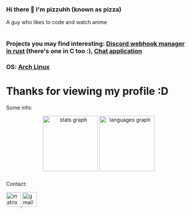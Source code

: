 ### Hi there 👋 I'm pizzuhh (known as pizza)
A guy who likes to code and watch anime
<br>
<br>
<h3>Projects you may find interesting: <a href="https://github.com/pizzuhh/DiscordWebhookManager-RUST">Discord webhook manager in rust</a> (there's one in C too :),
 <a href="https://github.com/pizzuhh/pizzeria">Chat application</a></h3>

 <h3>OS: <a href="https://archlinux.org/">Arch Linux</a></h3>

<h1>Thanks for viewing my profile :D</h1>
<p>Some info: </p>
<div align="center">
  <img src="https://github-readme-stats.vercel.app/api?username=pizzuhh&hide_title=false&hide_rank=false&show_icons=true&include_all_commits=true&count_private=true&disable_animations=true&theme=github_dark&locale=en&hide_border=false&order=1" height="150" alt="stats graph"  />
  <img src="https://github-readme-stats.vercel.app/api/top-langs?username=pizzuhh&locale=en&hide_title=false&layout=compact&card_width=320&langs_count=5&theme=github_dark&hide_border=false&order=2" height="150" alt="languages graph"  />
</div>

###
<p>Contact: </p>
<div align="left">
  <a href="https://matrix.to/#/@contact:pizzuhh.dev" target="_blank">
    <img src="https://img.shields.io/static/v1?message=Matrix&logo=matrix&label=&color=000000&logoColor=white&labelColor=&style=for-the-badge" height="40" alt="matrix logo"  />
  </a>
  <a href="mailto:contact@pizzuhh.dev" target="_blank">
    <img src="https://img.shields.io/static/v1?message=mail&logo=gmail&label=&color=0000aa&logoColor=white&labelColor=&style=for-the-badge" height="40" alt="gmail logo"  />
  </a>
</div>

###
